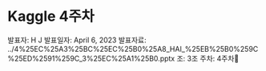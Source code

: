 # Kaggle 4주차

발표자: H J
발표일자: April 6, 2023
발표자료: ../4%25EC%25A3%25BC%25EC%25B0%25A8_HAI_%25EB%25B0%259C%25ED%2591%259C_3%25EC%25A1%25B0.pptx
조: 3조
주차: 4주차🚗